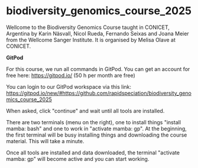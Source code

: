 # biodiversity_genomics_course_2025
Wellcome to the Biodiversity Genomics Course taught in CONICET, Argentina by Karin Näsvall, Nicol Rueda, Fernando Seixas and Joana Meier from the Wellcome Sanger Institute. It is organised by Melisa Olave at CONICET.


**GitPod**

For this course, we run all commands in GitPod. You can get an account for free here: https://gitpod.io/ (50 h per month are free)

You can login to our GitPod workspace via this link:
https://gitpod.io/new/#https://github.com/rapidspeciation/biodiversity_genomics_course_2025

When asked, click "continue" and wait until all tools are installed. 

There are two terminals (menu on the right), one to install things "install mamba: bash" and one to work in "activate mamba: gp". At the beginning, the first terminal will be busy installing things and downloading the course material. This will take a minute. 

Once all tools are installed and data downloaded, the terminal "activate mamba: gp" will become active and you can start working.


